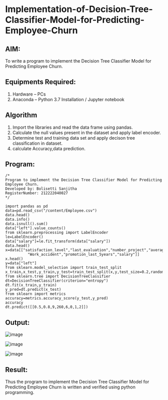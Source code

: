 # Implementation-of-Decision-Tree-Classifier-Model-for-Predicting-Employee-Churn

## AIM:
To write a program to implement the Decision Tree Classifier Model for Predicting Employee Churn.

## Equipments Required:
1. Hardware – PCs
2. Anaconda – Python 3.7 Installation / Jupyter notebook

## Algorithm
1. Import the libraries and read the data frame using pandas.
2. Calculate the null values present in the dataset and apply label encoder.
3. Determine test and training data set and apply decison tree classification in dataset.
4. calculate Accuracy,data prediction.

## Program:
```
/*
Program to implement the Decision Tree Classifier Model for Predicting Employee Churn.
Developed by: Bolisetti Sanjitha
RegisterNumber: 212222040027
*/

import pandas as pd
data=pd.read_csv("/content/Employee.csv")
data.head()
data.info()
data.isnull().sum()
data["left"].value_counts()
from sklearn.preprocessing import LabelEncoder
le=LabelEncoder()
data["salary"]=le.fit_transform(data["salary"])
data.head()
x=data[["satisfaction_level","last_evaluation","number_project","average_montly_hours","time_spend_company",
          "Work_accident","promotion_last_5years","salary"]]
x.head()
y=data["left"]
from sklearn.model_selection import train_test_split
x_train,x_test,y_train,y_test=train_test_split(x,y,test_size=0.2,random_state=100)
from sklearn.tree import DecisionTreeClassifier
dt=DecisionTreeClassifier(criterion="entropy")
dt.fit(x_train,y_train)
y_pred=dt.predict(x_test)
from sklearn import metrics
accuracy=metrics.accuracy_score(y_test,y_pred)
accuracy
dt.predict([[0.5,0.8,9,260,6,0,1,2]])
```

## Output:
![image](https://github.com/SanjithaBolisetti/Implementation-of-Decision-Tree-Classifier-Model-for-Predicting-Employee-Churn/assets/119393633/e0a7971b-4af6-4e54-9aeb-a44a03edfdcb)

![image](https://github.com/SanjithaBolisetti/Implementation-of-Decision-Tree-Classifier-Model-for-Predicting-Employee-Churn/assets/119393633/e5786d97-2d64-4e2f-a91b-6af899ab22f6)

![image](https://github.com/SanjithaBolisetti/Implementation-of-Decision-Tree-Classifier-Model-for-Predicting-Employee-Churn/assets/119393633/4410659a-5932-475b-a683-88b62ab650f7)

## Result:
Thus the program to implement the  Decision Tree Classifier Model for Predicting Employee Churn is written and verified using python programming.
